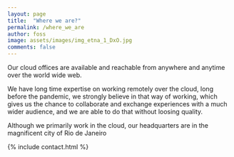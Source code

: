 ```yaml
---
layout: page
title:  "Where we are?"
permalink: /where_we_are
author: foss
image: assets/images/img_etna_1_DxO.jpg
comments: false
---
```


Our cloud offices are available and reachable from anywhere and anytime over the world wide web.

We have long time expertise on working remotely over the cloud, long before the pandemic, we strongly believe in that way of working, which gives us the chance to collaborate and exchange experiences with a much wider audience, and we are able to do that without loosing quality.

Although we primarily work in the cloud, our headquarters are in the magnificent city of Rio de Janeiro

{% include contact.html %}